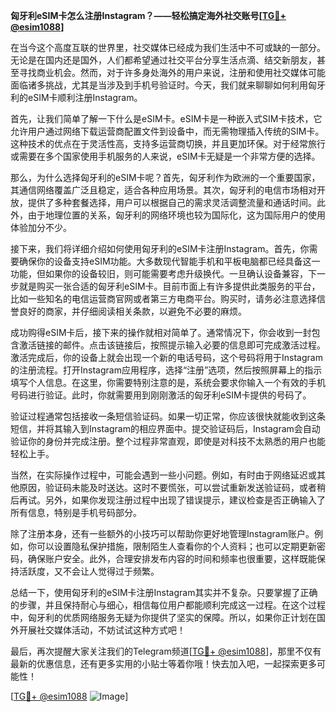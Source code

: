**匈牙利eSIM卡怎么注册Instagram？——轻松搞定海外社交账号[[TG💪+ @esim1088](https://t.me/s/esim1088)]**

在当今这个高度互联的世界里，社交媒体已经成为我们生活中不可或缺的一部分。无论是在国内还是国外，人们都希望通过社交平台分享生活点滴、结交新朋友，甚至寻找商业机会。然而，对于许多身处海外的用户来说，注册和使用社交媒体可能面临诸多挑战，尤其是当涉及到手机号验证时。今天，我们就来聊聊如何利用匈牙利的eSIM卡顺利注册Instagram。

首先，让我们简单了解一下什么是eSIM卡。eSIM卡是一种嵌入式SIM卡技术，它允许用户通过网络下载运营商配置文件到设备中，而无需物理插入传统的SIM卡。这种技术的优点在于灵活性高，支持多运营商切换，并且更加环保。对于经常旅行或需要在多个国家使用手机服务的人来说，eSIM卡无疑是一个非常方便的选择。

那么，为什么选择匈牙利的eSIM卡呢？首先，匈牙利作为欧洲的一个重要国家，其通信网络覆盖广泛且稳定，适合各种应用场景。其次，匈牙利的电信市场相对开放，提供了多种套餐选择，用户可以根据自己的需求灵活调整流量和通话时间。此外，由于地理位置的关系，匈牙利的网络环境也较为国际化，这为国际用户的使用体验加分不少。

接下来，我们将详细介绍如何使用匈牙利的eSIM卡注册Instagram。首先，你需要确保你的设备支持eSIM功能。大多数现代智能手机和平板电脑都已经具备这一功能，但如果你的设备较旧，则可能需要考虑升级换代。一旦确认设备兼容，下一步就是购买一张合适的匈牙利eSIM卡。目前市面上有许多提供此类服务的平台，比如一些知名的电信运营商官网或者第三方电商平台。购买时，请务必注意选择信誉良好的商家，并仔细阅读相关条款，以避免不必要的麻烦。

成功购得eSIM卡后，接下来的操作就相对简单了。通常情况下，你会收到一封包含激活链接的邮件。点击该链接后，按照提示输入必要的信息即可完成激活过程。激活完成后，你的设备上就会出现一个新的电话号码，这个号码将用于Instagram的注册流程。打开Instagram应用程序，选择“注册”选项，然后按照屏幕上的指示填写个人信息。在这里，你需要特别注意的是，系统会要求你输入一个有效的手机号码进行验证。此时，你就需要用到刚刚激活的匈牙利eSIM卡提供的号码了。

验证过程通常包括接收一条短信验证码。如果一切正常，你应该很快就能收到这条短信，并将其输入到Instagram的相应界面中。提交验证码后，Instagram会自动验证你的身份并完成注册。整个过程非常直观，即使是对科技不太熟悉的用户也能轻松上手。

当然，在实际操作过程中，可能会遇到一些小问题。例如，有时由于网络延迟或其他原因，验证码未能及时送达。这时不要慌张，可以尝试重新发送验证码，或者稍后再试。另外，如果你发现注册过程中出现了错误提示，建议检查是否正确输入了所有信息，特别是手机号码部分。

除了注册本身，还有一些额外的小技巧可以帮助你更好地管理Instagram账户。例如，你可以设置隐私保护措施，限制陌生人查看你的个人资料；也可以定期更新密码，确保账户安全。此外，合理安排发布内容的时间和频率也很重要，这样既能保持活跃度，又不会让人觉得过于频繁。

总结一下，使用匈牙利的eSIM卡注册Instagram其实并不复杂。只要掌握了正确的步骤，并且保持耐心与细心，相信每位用户都能顺利完成这一过程。在这个过程中，匈牙利的优质网络服务无疑为你提供了坚实的保障。所以，如果你正计划在国外开展社交媒体活动，不妨试试这种方式吧！

最后，再次提醒大家关注我们的Telegram频道[[TG💪+ @esim1088](https://t.me/s/esim1088)]，那里不仅有最新的优惠信息，还有更多实用的小贴士等着你哦！快去加入吧，一起探索更多可能性！

[[TG💪+ @esim1088](https://t.me/s/esim1088) ![Image](https://i.postimg.cc/4NQfJmqS/Snipaste-2025-05-13-00-14-12.png)]